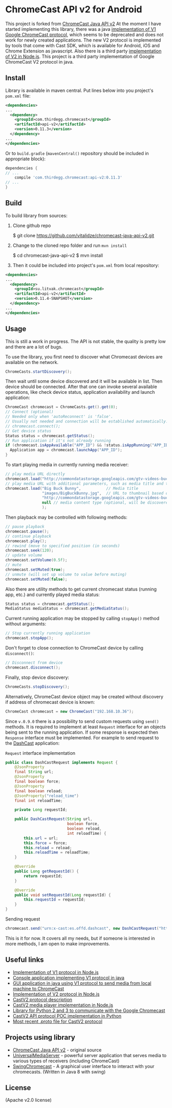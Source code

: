 ChromeCast API v2 for Android
======================

This project is forked from [ChromeCast Java API v2](https://github.com/vitalidze/chromecast-java-api-v2)
At the moment I have started implementing this library, there was a java [implementation of V1 Google ChromeCast protocol](https://github.com/entertailion/Caster), which seems to be deprecated and does not work for newly created applications. The new V2 protocol is implemented by tools that come with Cast SDK, which is available for Android, iOS and Chrome Extension as javascript. Also there is a third party [implementation of V2 in Node.js](https://github.com/vincentbernat/nodecastor). This project is a third party implementation of Google ChromeCast V2 protocol in java.

Install
-------

Library is available in maven central. Put lines below into you project's `pom.xml` file:

```xml
<dependencies>
...
  <dependency>
    <groupId>com.thirdegg.chromecast</groupId>
    <artifactId>api-v2</artifactId>
    <version>0.11.3</version>
  </dependency>
...
</dependencies>
```

Or to `build.gradle` (`mavenCentral()` repository should be included in appropriate block):

```groovy
dependencies {
// ...
    compile 'com.thirdegg.chromecast:api-v2:0.11.3'
// ...
}
```

Build
-----

To build library from sources:

1) Clone github repo

    $ git clone https://github.com/vitalidze/chromecast-java-api-v2.git

2) Change to the cloned repo folder and run `mvn install`

    $ cd chromecast-java-api-v2
    $ mvn install

3) Then it could be included into project's `pom.xml` from local repository:

```xml
<dependencies>
...
  <dependency>
    <groupId>su.litvak.chromecast</groupId>
    <artifactId>api-v2</artifactId>
    <version>0.11.4-SNAPSHOT</version>
  </dependency>
...
</dependencies>
```

Usage
-----

This is still a work in progress. The API is not stable, the quality is pretty low and there are a lot of bugs.

To use the library, you first need to discover what Chromecast devices are available on the network.

```java
ChromeCasts.startDiscovery();
```

Then wait until some device discovered and it will be available in list. Then device should be connected. After that one can invoke several available operations, like check device status, application availability and launch application:

```java
ChromeCast chromecast = ChromeCasts.get().get(0);
// Connect (optional) 
// Needed only when 'autoReconnect' is 'false'. 
// Usually not needed and connection will be established automatically.
// chromecast.connect();
// Get device status
Status status = chromecast.getStatus();
// Run application if it's not already running
if (chromecast.isAppAvailable("APP_ID") && !status.isAppRunning("APP_ID")) {
  Application app = chromecast.launchApp("APP_ID");
}
```

To start playing media in currently running media receiver:

```java
// play media URL directly
chromecast.load("http://commondatastorage.googleapis.com/gtv-videos-bucket/sample/BigBuckBunny.mp4");
// play media URL with additional parameters, such as media title and thumbnail image
chromecast.load("Big Buck Bunny",           // Media title
                "images/BigBuckBunny.jpg",  // URL to thumbnail based on media URL
                "http://commondatastorage.googleapis.com/gtv-videos-bucket/sample/BigBuckBunny.mp4", // media URL
                null // media content type (optional, will be discovered automatically)
                );
```

Then playback may be controlled with following methods:

```java
// pause playback
chromecast.pause();
// continue playback
chromecast.play();
// rewind (move to specified position (in seconds)
chromecast.seek(120);
// update volume
chromecast.setVolume(0.5f);
// mute
chromecast.setMuted(true);
// unmute (will set up volume to value before muting)
chromecast.setMuted(false);
```

Also there are utility methods to get current chromecast status (running app, etc.) and currently played media status:

```java
Status status = chromecast.getStatus();
MediaStatus mediaStatus = chromecast.getMediaStatus();
```

Current running application may be stopped by calling `stopApp()` method without arguments:

```java
// Stop currently running application
chromecast.stopApp();
```

Don't forget to close connection to ChromeCast device by calling `disconnect()`:

```java
// Disconnect from device
chromecast.disconnect();
```

Finally, stop device discovery:

```java
ChromeCasts.stopDiscovery();
```

Alternatively, ChromeCast device object may be created without discovery if address of chromecast device is known:

```java
ChromeCast chromecast = new ChromeCast("192.168.10.36");
```

Since `v.0.9.0` there is a possibility to send custom requests using `send()` methods. It is required to implement at least `Request` interface for an objects being sent to the running application. If some response is expected then `Response` interface must be implemented. For example to send request to the [DashCast](https://github.com/stestagg/dashcast) application:

`Request` interface implementation

````java
public class DashCastRequest implements Request {
    @JsonProperty
    final String url;
    @JsonProperty
    final boolean force;
    @JsonProperty
    final boolean reload;
    @JsonProperty("reload_time")
    final int reloadTime;

    private Long requestId;

    public DashCastRequest(String url,
                           boolean force,
                           boolean reload,
                           int reloadTime) {
        this.url = url;
        this.force = force;
        this.reload = reload;
        this.reloadTime = reloadTime;
    }

    @Override
    public Long getRequestId() {
        return requestId;
    }

    @Override
    public void setRequestId(Long requestId) {
        this.requestId = requestId;
    }
}
````

Sending request

````java
chromecast.send("urn:x-cast:es.offd.dashcast", new DashCastRequest("http://yandex.ru", true, false, 0));
````

This is it for now. It covers all my needs, but if someone is interested in more methods, I am open to make improvements.

Useful links
------------

* [Implementation of V1 protocol in Node.js](https://github.com/wearefractal/nodecast)
* [Console application implementing V1 protocol in java](https://github.com/entertailion/Caster)
* [GUI application in java using V1 protocol to send media from local machine to ChromeCast](https://github.com/entertailion/Fling)
* [Implementation of V2 protocol in Node.js](https://github.com/vincentbernat/nodecastor)
* [CastV2 protocol description](https://github.com/thibauts/node-castv2#protocol-description)
* [CastV2 media player implementation in Node.js](https://github.com/thibauts/node-castv2-client)
* [Library for Python 2 and 3 to communicate with the Google Chromecast](https://github.com/balloob/pychromecast)
* [CastV2 API protocol POC implementation in Python](https://github.com/minektur/chromecast-python-poc)
* [Most recent .proto file for CastV2 protocol](https://github.com/chromium/chromium/blob/master/components/cast_channel/proto/cast_channel.proto)

Projects using library
----------------------

* [ChromeCast Java API v2](https://github.com/vitalidze/chromecast-java-api-v2) - original source
* [UniversalMediaServer](https://github.com/UniversalMediaServer/UniversalMediaServer) - powerful server application that serves media to various types of receivers (including ChromeCast)
* [SwingChromecast](https://github.com/DylanMeeus/SwingChromecast) - A graphical user interface to interact with your chromecasts. (Written in Java 8 with swing)

License
-------

(Apache v2.0 license)

